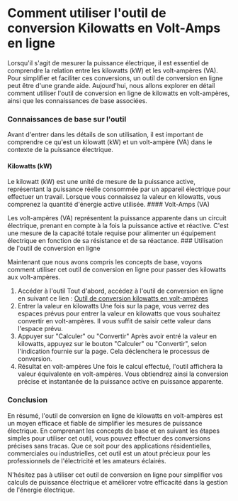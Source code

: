 Comment utiliser l'outil de conversion Kilowatts en Volt-Amps en ligne
======================================================================

Lorsqu'il s'agit de mesurer la puissance électrique, il est essentiel de comprendre la relation entre les kilowatts (kW) et les volt-ampères (VA). Pour simplifier et faciliter ces conversions, un outil de conversion en ligne peut être d'une grande aide. Aujourd'hui, nous allons explorer en détail comment utiliser l'outil de conversion en ligne de kilowatts en volt-ampères, ainsi que les connaissances de base associées.

### Connaissances de base sur l'outil

Avant d'entrer dans les détails de son utilisation, il est important de comprendre ce qu'est un kilowatt (kW) et un volt-ampère (VA) dans le contexte de la puissance électrique.

#### Kilowatts (kW)

Le kilowatt (kW) est une unité de mesure de la puissance active, représentant la puissance réelle consommée par un appareil électrique pour effectuer un travail. Lorsque vous connaissez la valeur en kilowatts, vous comprenez la quantité d'énergie active utilisée. #### Volt-Amps (VA)

Les volt-ampères (VA) représentent la puissance apparente dans un circuit électrique, prenant en compte à la fois la puissance active et réactive. C'est une mesure de la capacité totale requise pour alimenter un équipement électrique en fonction de sa résistance et de sa réactance. ### Utilisation de l'outil de conversion en ligne

Maintenant que nous avons compris les concepts de base, voyons comment utiliser cet outil de conversion en ligne pour passer des kilowatts aux volt-ampères.

1. Accéder à l'outil Tout d'abord, accédez à l'outil de conversion en ligne en suivant ce lien : [Outil de conversion kilowatts en volt-ampères](https://www.onlinecalculatorsfree.com/fr/tools/kilowatts-to-va-calculator.html)
2. Entrer la valeur en kilowatts Une fois sur la page, vous verrez des espaces prévus pour entrer la valeur en kilowatts que vous souhaitez convertir en volt-ampères. Il vous suffit de saisir cette valeur dans l'espace prévu.
3. Appuyer sur "Calculer" ou "Convertir" Après avoir entré la valeur en kilowatts, appuyez sur le bouton "Calculer" ou "Convertir", selon l'indication fournie sur la page. Cela déclenchera le processus de conversion.
4. Résultat en volt-ampères Une fois le calcul effectué, l'outil affichera la valeur équivalente en volt-ampères. Vous obtiendrez ainsi la conversion précise et instantanée de la puissance active en puissance apparente.

### Conclusion

En résumé, l'outil de conversion en ligne de kilowatts en volt-ampères est un moyen efficace et fiable de simplifier les mesures de puissance électrique. En comprenant les concepts de base et en suivant les étapes simples pour utiliser cet outil, vous pouvez effectuer des conversions précises sans tracas. Que ce soit pour des applications résidentielles, commerciales ou industrielles, cet outil est un atout précieux pour les professionnels de l'électricité et les amateurs éclairés.

N'hésitez pas à utiliser cet outil de conversion en ligne pour simplifier vos calculs de puissance électrique et améliorer votre efficacité dans la gestion de l'énergie électrique.